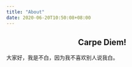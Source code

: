 ```yaml
---
title: "About"
date: 2020-06-20T10:50:08+08:00
---
```




<center><h2 class="viva-la-vida">Carpe Diem!</h2></center>

大家好，我是不白，因为我不喜欢别人说我白。

